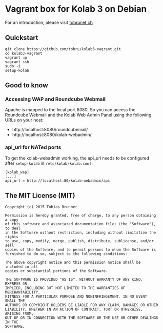 # Vagrant box for Kolab 3 on Debian

For an introduction, please visit [tobrunet.ch](https://tobrunet.ch/articles/kolab-3-vagrant-box-with-puppet-provisioning/)

## Quickstart

```
git clone https://github.com/tobru/kolab3-vagrant.git
cd kolab3-vagrant
vagrant up
vagrant ssh
sudo -i
setup-kolab
```

## Good to know

### Accessing WAP and Roundcube Webmail

Apache is mapped to the local port 8080. So you can access the Roundcube
Webmail and the Kolab Web Admin Panel using the following URLs on your host:

* http://localhost:8080/roundcubemail/
* http://localhost:8080/kolab-webadmin/

### api_url for NATed ports

To get the kolab-webadmin working, the api_url needs to be configured after `setup-kolab` in `/etc/kolab/kolab.conf`:

```
[kolab_wap]
[...]
api_url = http://localhost:80/kolab-webadmin/api
```

## The MIT License (MIT)

```
Copyright (c) 2015 Tobias Brunner

Permission is hereby granted, free of charge, to any person obtaining a copy
of this software and associated documentation files (the "Software"), to deal
in the Software without restriction, including without limitation the rights
to use, copy, modify, merge, publish, distribute, sublicense, and/or sell
copies of the Software, and to permit persons to whom the Software is
furnished to do so, subject to the following conditions:

The above copyright notice and this permission notice shall be included in all
copies or substantial portions of the Software.

THE SOFTWARE IS PROVIDED "AS IS", WITHOUT WARRANTY OF ANY KIND, EXPRESS OR
IMPLIED, INCLUDING BUT NOT LIMITED TO THE WARRANTIES OF MERCHANTABILITY,
FITNESS FOR A PARTICULAR PURPOSE AND NONINFRINGEMENT. IN NO EVENT SHALL THE
AUTHORS OR COPYRIGHT HOLDERS BE LIABLE FOR ANY CLAIM, DAMAGES OR OTHER
LIABILITY, WHETHER IN AN ACTION OF CONTRACT, TORT OR OTHERWISE, ARISING FROM,
OUT OF OR IN CONNECTION WITH THE SOFTWARE OR THE USE OR OTHER DEALINGS IN THE
SOFTWARE.
```

